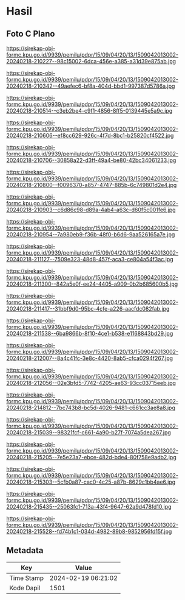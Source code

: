 # Hasil

## Foto C Plano

https://sirekap-obj-formc.kpu.go.id/9939/pemilu/pdpr/15/09/04/20/13/1509042013002-20240218-210227--98c15002-6dca-456e-a385-a31d39e875ab.jpg

https://sirekap-obj-formc.kpu.go.id/9939/pemilu/pdpr/15/09/04/20/13/1509042013002-20240218-210342--49aefec6-bf8a-404d-bbd1-997387d5786a.jpg

https://sirekap-obj-formc.kpu.go.id/9939/pemilu/pdpr/15/09/04/20/13/1509042013002-20240218-210514--c3eb2be4-c9f1-4856-8ff5-0139445e5a9c.jpg

https://sirekap-obj-formc.kpu.go.id/9939/pemilu/pdpr/15/09/04/20/13/1509042013002-20240218-210606--ef8cc629-926c-4f7d-8bc1-b25820cf4522.jpg

https://sirekap-obj-formc.kpu.go.id/9939/pemilu/pdpr/15/09/04/20/13/1509042013002-20240218-210706--30858a22-d3ff-49a4-be80-42bc34061233.jpg

https://sirekap-obj-formc.kpu.go.id/9939/pemilu/pdpr/15/09/04/20/13/1509042013002-20240218-210800--f0096370-a857-4747-885b-6c749801d2e4.jpg

https://sirekap-obj-formc.kpu.go.id/9939/pemilu/pdpr/15/09/04/20/13/1509042013002-20240218-210903--c6d86c98-d89a-4ab4-a63c-d60f5c001fe6.jpg

https://sirekap-obj-formc.kpu.go.id/9939/pemilu/pdpr/15/09/04/20/13/1509042013002-20240218-210954--7a980eb9-f36b-48f0-b6d6-9aa526165a7e.jpg

https://sirekap-obj-formc.kpu.go.id/9939/pemilu/pdpr/15/09/04/20/13/1509042013002-20240218-211127--7509e323-48d8-457f-aca3-ce804a54f3ac.jpg

https://sirekap-obj-formc.kpu.go.id/9939/pemilu/pdpr/15/09/04/20/13/1509042013002-20240218-211300--842a5e0f-ee24-4405-a909-0b2b685600b5.jpg

https://sirekap-obj-formc.kpu.go.id/9939/pemilu/pdpr/15/09/04/20/13/1509042013002-20240218-211417--31bbf9d0-95bc-4cfe-a226-aacfdc082fab.jpg

https://sirekap-obj-formc.kpu.go.id/9939/pemilu/pdpr/15/09/04/20/13/1509042013002-20240218-211538--6ba9866b-8f10-4ce1-b538-e1168843bd29.jpg

https://sirekap-obj-formc.kpu.go.id/9939/pemilu/pdpr/15/09/04/20/13/1509042013002-20240218-212007--8a4c41fc-3e8c-4420-8ab5-cfca0294f267.jpg

https://sirekap-obj-formc.kpu.go.id/9939/pemilu/pdpr/15/09/04/20/13/1509042013002-20240218-212056--02e3bfd5-7742-4205-ae63-93cc03715eeb.jpg

https://sirekap-obj-formc.kpu.go.id/9939/pemilu/pdpr/15/09/04/20/13/1509042013002-20240218-214812--7bc743b8-bc5d-4026-9481-c661cc3ae8a8.jpg

https://sirekap-obj-formc.kpu.go.id/9939/pemilu/pdpr/15/09/04/20/13/1509042013002-20240218-215039--98321fcf-c661-4a90-b27f-7074a5dea267.jpg

https://sirekap-obj-formc.kpu.go.id/9939/pemilu/pdpr/15/09/04/20/13/1509042013002-20240218-215205--7e5e23a7-ebce-482d-bde4-80f758e9adb2.jpg

https://sirekap-obj-formc.kpu.go.id/9939/pemilu/pdpr/15/09/04/20/13/1509042013002-20240218-215303--5cfb0a87-cac0-4c25-a87b-8629c1bb4ae6.jpg

https://sirekap-obj-formc.kpu.go.id/9939/pemilu/pdpr/15/09/04/20/13/1509042013002-20240218-215435--25063fc1-713a-43f4-9647-62a9d478fd10.jpg

https://sirekap-obj-formc.kpu.go.id/9939/pemilu/pdpr/15/09/04/20/13/1509042013002-20240218-215528--fd74b1c1-034d-4982-89b8-9852956fd15f.jpg


## Metadata

| Key        | Value               |
| ---------- | ------------------- |
| Time Stamp | 2024-02-19 06:21:02 |
| Kode Dapil | 1501                |




